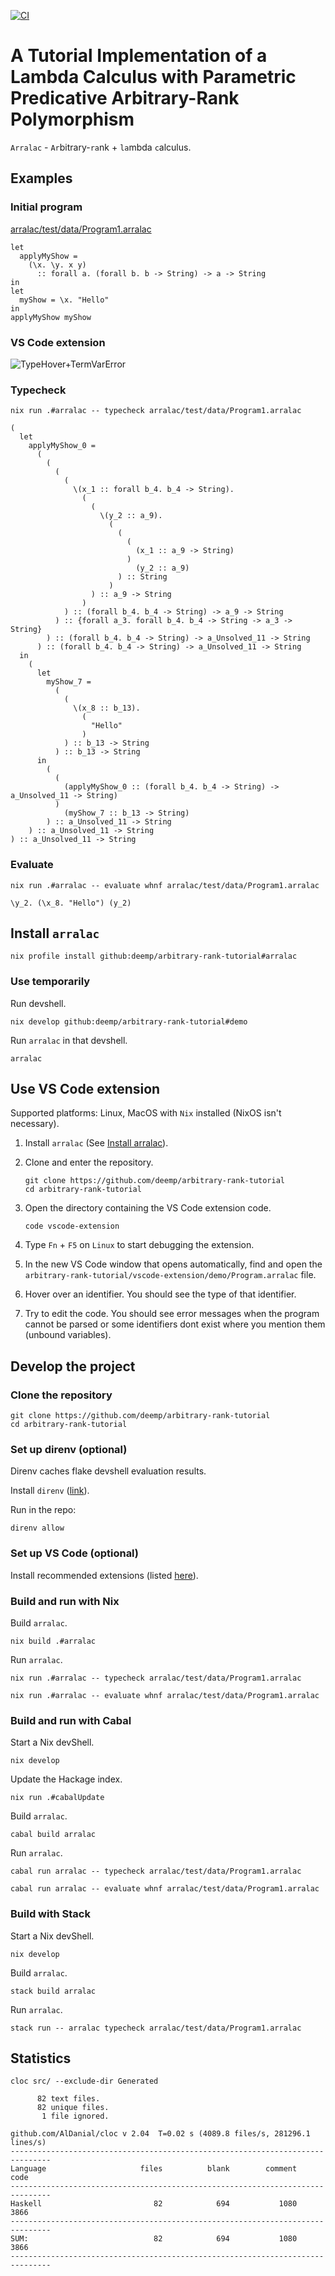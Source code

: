 [![CI](https://github.com/deemp/arbitrary-rank-tutorial/actions/workflows/ci.yaml/badge.svg)](https://github.com/deemp/arbitrary-rank-tutorial/actions/workflows/ci.yaml)

# A Tutorial Implementation of a Lambda Calculus with Parametric Predicative Arbitrary-Rank Polymorphism

`Arralac` - `Ar`bitrary-`ra`nk + `la`mbda `c`alculus.

## Examples

### Initial program

[arralac/test/data/Program1.arralac](./arralac/test/data/Program1.arralac)

```console
let
  applyMyShow =
    (\x. \y. x y)
      :: forall a. (forall b. b -> String) -> a -> String
in
let
  myShow = \x. "Hello"
in
applyMyShow myShow
```

### VS Code extension

![TypeHover+TermVarError](./README/TypeHover+TermVarError.png)

### Typecheck

```console
nix run .#arralac -- typecheck arralac/test/data/Program1.arralac
```

```console
(
  let
    applyMyShow_0 =
      (
        (
          (
            (
              \(x_1 :: forall b_4. b_4 -> String).
                (
                  (
                    \(y_2 :: a_9).
                      (
                        (
                          (
                            (x_1 :: a_9 -> String)
                          )
                            (y_2 :: a_9)
                        ) :: String
                      )
                  ) :: a_9 -> String
                )
            ) :: (forall b_4. b_4 -> String) -> a_9 -> String
          ) :: {forall a_3. forall b_4. b_4 -> String -> a_3 -> String}
        ) :: (forall b_4. b_4 -> String) -> a_Unsolved_11 -> String
      ) :: (forall b_4. b_4 -> String) -> a_Unsolved_11 -> String
  in
    (
      let
        myShow_7 =
          (
            (
              \(x_8 :: b_13).
                (
                  "Hello"
                )
            ) :: b_13 -> String
          ) :: b_13 -> String
      in
        (
          (
            (applyMyShow_0 :: (forall b_4. b_4 -> String) -> a_Unsolved_11 -> String)
          )
            (myShow_7 :: b_13 -> String)
        ) :: a_Unsolved_11 -> String
    ) :: a_Unsolved_11 -> String
) :: a_Unsolved_11 -> String
```

### Evaluate

```console
nix run .#arralac -- evaluate whnf arralac/test/data/Program1.arralac
```

```console
\y_2. (\x_8. "Hello") (y_2)
```

## Install `arralac`

```console
nix profile install github:deemp/arbitrary-rank-tutorial#arralac
```

### Use temporarily

Run devshell.

```console
nix develop github:deemp/arbitrary-rank-tutorial#demo
```

Run `arralac` in that devshell.

```console
arralac
```

## Use VS Code extension

Supported platforms: Linux, MacOS with `Nix` installed (NixOS isn't necessary).

1. Install `arralac` (See [Install arralac](#install-arralac)).

1. Clone and enter the repository.

    ```console
    git clone https://github.com/deemp/arbitrary-rank-tutorial
    cd arbitrary-rank-tutorial
    ```

1. Open the directory containing the VS Code extension code.
  
    ```console
    code vscode-extension
    ```

1. Type `Fn` + `F5` on `Linux` to start debugging the extension.

1. In the new VS Code window that opens automatically, find and open the `arbitrary-rank-tutorial/vscode-extension/demo/Program.arralac` file.

1. Hover over an identifier. You should see the type of that identifier.

1. Try to edit the code. You should see error messages when the program cannot be parsed or some identifiers dont exist where you mention them (unbound variables).

## Develop the project

### Clone the repository

```console
git clone https://github.com/deemp/arbitrary-rank-tutorial
cd arbitrary-rank-tutorial
```

### Set up direnv (optional)

Direnv caches flake devshell evaluation results.

Install `direnv` ([link](https://direnv.net/#basic-installation)).

Run in the repo:

```console
direnv allow
```

### Set up VS Code (optional)

Install recommended extensions (listed [here](.vscode/extensions.json)).

### Build and run with Nix

Build `arralac`.

```console
nix build .#arralac
```

Run `arralac`.

```console
nix run .#arralac -- typecheck arralac/test/data/Program1.arralac

nix run .#arralac -- evaluate whnf arralac/test/data/Program1.arralac
```

### Build and run with Cabal

Start a Nix devShell.

```console
nix develop
```

Update the Hackage index.

```console
nix run .#cabalUpdate
```

Build `arralac`.

```console
cabal build arralac
```

Run `arralac`.

```console
cabal run arralac -- typecheck arralac/test/data/Program1.arralac

cabal run arralac -- evaluate whnf arralac/test/data/Program1.arralac
```

### Build with Stack

Start a Nix devShell.

```console
nix develop
```

Build `arralac`.

```console
stack build arralac
```

Run `arralac`.

```console
stack run -- arralac typecheck arralac/test/data/Program1.arralac
```

## Statistics

```console
cloc src/ --exclude-dir Generated

      82 text files.
      82 unique files.                              
       1 file ignored.

github.com/AlDanial/cloc v 2.04  T=0.02 s (4089.8 files/s, 281296.1 lines/s)
-------------------------------------------------------------------------------
Language                     files          blank        comment           code
-------------------------------------------------------------------------------
Haskell                         82            694           1080           3866
-------------------------------------------------------------------------------
SUM:                            82            694           1080           3866
-------------------------------------------------------------------------------
```
